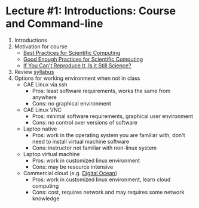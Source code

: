 # Lecture #1: Introductions: Course and Command-line

1. Introductions
2. Motivation for course
     * [Best Practices for Scientific Computing](http://journals.plos.org/plosbiology/article?id=10.1371/journal.pbio.1001745)
     * [Good Enough Practices for Scientific Computing](http://journals.plos.org/ploscompbiol/article?id=10.1371/journal.pcbi.1005510)
     * [If You Can't Reproduce It, Is it Still Science?](BestPractices.ppt)
3. Review [syllabus](README.rst)
4. Options for working environment when not in class
    * CAE Linux via ssh
       * Pros: least software requirements, works the same from anywhere
       * Cons: no graphical environment 
    * CAE Linux VNC
       * Pros: minimal software requirements, graphical user environment
       * Cons: no control over versions of software
    * Laptop native
       * Pros: work in the operating system you are familiar with, don't need to install virtual machine software
       * Cons: instructor not familiar with non-linux system
    * Laptop virtual machine
       * Pros: work in customized linux environment
       * Cons: may be resource intensive
    * Commercial cloud (e.g. [Digital Ocean](http://www.digitalocean.com>))
       * Pros: work in customized linux environment, learn cloud computing
       * Cons: cost, requires network and may requires some network knowledge

